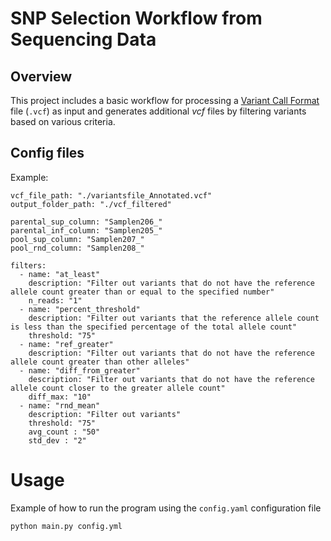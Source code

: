 # SNP Selection Workflow from Sequencing Data

## Overview
This project includes a basic workflow for processing a [Variant Call Format](https://en.wikipedia.org/wiki/Variant_Call_Format) file (`.vcf`) as input and generates additional *vcf* files by filtering variants based on various criteria.


## Config files



Example:
```
vcf_file_path: "./variantsfile_Annotated.vcf"
output_folder_path: "./vcf_filtered"

parental_sup_column: "Samplen206_"
parental_inf_column: "Samplen205_"
pool_sup_column: "Samplen207_"
pool_rnd_column: "Samplen208_"

filters:
  - name: "at_least"
    description: "Filter out variants that do not have the reference allele count greater than or equal to the specified number"
    n_reads: "1"
  - name: "percent_threshold"
    description: "Filter out variants that the reference allele count is less than the specified percentage of the total allele count"
    threshold: "75"
  - name: "ref_greater"
    description: "Filter out variants that do not have the reference allele count greater than other alleles"
  - name: "diff_from_greater"
    description: "Filter out variants that do not have the reference allele count closer to the greater allele count"
    diff_max: "10"
  - name: "rnd_mean"
    description: "Filter out variants"
    threshold: "75"
    avg_count : "50"
    std_dev : "2"
```

# Usage

Example of how to run the program using the `config.yaml` configuration file

```
python main.py config.yml
```
